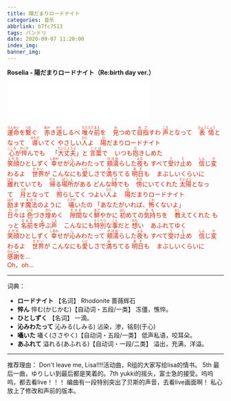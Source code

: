 ```yaml
---
title: 陽だまりロードナイト
categories: 音乐
abbrlink: b7fc7513
tags: バンドリ
date: 2020-09-07 11:20:00
index_img:
banner_img:
---
```

**Roselia - 陽だまりロードナイト（Re:birth day ver.）**
<iframe frameborder="no" border="0" marginwidth="0" marginheight="0" width=330 height=86 src="//music.163.com/outchain/player?type=2&id=487003522&auto=0&height=66"></iframe>

<div style="color: #DD2200">

<ruby>運命<rt>うんめい</rt></ruby>を<ruby>繋<rt>つな</rt></ruby>ぐ&nbsp;&nbsp;&nbsp;&nbsp;<ruby>赤<rt>あか</rt></ruby>き<ruby>道<rt>みち</rt></ruby>しるべ
<ruby>唯々<rt>ただただ</rt></ruby><ruby>前<rt>まえ</rt></ruby>を&nbsp;&nbsp;&nbsp;&nbsp;<ruby>見<rt>み</rt></ruby>つめて<ruby>目指<rt>めざ</rt></ruby>すわ
<ruby>声<rt>こえ</rt></ruby>となって&nbsp;&nbsp;&nbsp;&nbsp;<ruby>表情<rt>ひょうじょう</rt></ruby>となって&nbsp;&nbsp;&nbsp;&nbsp;<ruby>導<rt>みちび</rt></ruby>いてく
やさしい<ruby>人<rt>ひと</rt></ruby>よ&nbsp;&nbsp;&nbsp;&nbsp;<ruby>陽<rt>ひ</rt></ruby>だまりロードナイト
<br>
<ruby>心<rt>こころ</rt></ruby>が<ruby>悴<rt>かじか</rt></ruby>んでも&nbsp;&nbsp;&nbsp;&nbsp;「<ruby>大丈夫<rt>だいじょうぶ</rt></ruby>」と
<ruby>言葉<rt>ことば</rt></ruby>で&nbsp;&nbsp;&nbsp;&nbsp;いつも<ruby>抱<rt>だ</rt></ruby>きしめた
<br>
<ruby>笑顔<rt>えがお</rt></ruby>ひとしずく
<ruby>幸<rt>しあわ</rt></ruby>せが<ruby>沁<rt>し</rt></ruby>みわたって
<ruby>頬濡<rt>ほほぬ</rt></ruby>らした<ruby>夜<rt>よる</rt></ruby>も
すべて<ruby>受<rt>う</rt></ruby>け<ruby>止<rt>と</rt></ruby>め&nbsp;&nbsp;&nbsp;&nbsp;<ruby>信<rt>しん</rt></ruby>じ
<ruby>変<rt>か</rt></ruby>わるよ&nbsp;&nbsp;&nbsp;&nbsp;<ruby>世界<rt>せかい</rt></ruby>が
こんなにも<ruby>愛<rt>いと</rt></ruby>しさで<ruby>満<rt>み</rt></ruby>ちてる
<ruby>明日<rt>あす</rt></ruby>も&nbsp;&nbsp;&nbsp;&nbsp;まぶしいくらいに
<br>
<ruby>離<rt>はな</rt></ruby>れていても&nbsp;&nbsp;&nbsp;&nbsp;<ruby>帰<rt>かえ</rt></ruby>る<ruby>場所<rt>ばしょ</rt></ruby>がある
どんな<ruby>時<rt>とき</rt></ruby>でも&nbsp;&nbsp;&nbsp;&nbsp;<ruby>傍<rt>そば</rt></ruby>にいてくれた
<ruby>太陽<rt>たいよう</rt></ruby>となって&nbsp;&nbsp;&nbsp;&nbsp;<ruby>月<rt>つき</rt></ruby>となって&nbsp;&nbsp;&nbsp;&nbsp;<ruby>照<rt>て</rt></ruby>らしてく
つよい<ruby>人<rt>ひと</rt></ruby>よ&nbsp;&nbsp;&nbsp;&nbsp;<ruby>陽<rt>ひ</rt></ruby>だまりロードナイト
<br>
<ruby>励<rt>はげ</rt></ruby>ます<ruby>魔法<rt>まほう</rt></ruby>のように&nbsp;&nbsp;&nbsp;&nbsp;<ruby>囁<rt>ささや</rt></ruby>いたの
「あなたがいれば、<ruby>怖<rt>こわ</rt></ruby>くないよ」
<br>
<ruby>日々<rt>ひび</rt></ruby>は
<ruby>色<rt>いろ</rt></ruby>づき<ruby>煌<rt>きら</rt></ruby>めく&nbsp;&nbsp;&nbsp;&nbsp;<ruby>隙間<rt>すきま</rt></ruby>なく<ruby>鮮<rt>あざ</rt></ruby>やかに
<ruby>初<rt>はじ</rt></ruby>めての<ruby>気持<rt>きも</rt></ruby>ちを&nbsp;&nbsp;&nbsp;&nbsp;<ruby>教<rt>おし</rt></ruby>えてくれた 
もっと
<ruby>名前<rt>なまえ</rt></ruby>を<ruby>呼<rt>よ</rt></ruby>ぶ<ruby>声<rt>こえ</rt></ruby>&nbsp;&nbsp;&nbsp;&nbsp;こんなにも<ruby>特別<rt>とくべつ</rt></ruby>な<ruby>事<rt>こと</rt></ruby>だと
<ruby>想<rt>おも</rt></ruby>い&nbsp;&nbsp;&nbsp;&nbsp;あふれてゆく
<br>
<ruby>笑顔<rt>えがお</rt></ruby>ひとしずく
<ruby>幸<rt>しあわ</rt></ruby>せが<ruby>沁<rt>し</rt></ruby>みわたって
<ruby>頬濡<rt>ほほぬ</rt></ruby>らした<ruby>夜<rt>よる</rt></ruby>も
すべて<ruby>受<rt>う</rt></ruby>け<ruby>止<rt>と</rt></ruby>め&nbsp;&nbsp;&nbsp;&nbsp;<ruby>信<rt>しん</rt></ruby>じ
<ruby>変<rt>か</rt></ruby>わるよ&nbsp;&nbsp;&nbsp;&nbsp;<ruby>世界<rt>せかい</rt></ruby>が
こんなにも<ruby>愛<rt>いと</rt></ruby>しさで<ruby>満<rt>み</rt></ruby>ちてる
<ruby>明日<rt>あす</rt></ruby>も&nbsp;&nbsp;&nbsp;&nbsp;まぶしいくらいに
<br>
<ruby>感謝<rt>かんしゃ</rt></ruby>を…
<br>
Oh，oh…

</div>

---
词典：
+ **ロードナイト**
【名词】 Rhodonite 蔷薇辉石
+ **悴ん**
悴む(かじかむ)【自动词・五段/一类】 冻僵，憔悴。
+ **ひとしずく**
【名词】 一滴。
+ **沁みわたって**
沁みる(しみる) 沾染，渗，铭刻(于心)
+ **囁いた**
囁く(ささやく)【自动词・五段/一类】 低声私语，咬耳朵。
+ **あふれて**
溢れる(あふれる)【自动词・一段/二类】 溢出，充满，洋溢。

---
推荐理由：
Don't leave me, Lisa!!!!活动曲，R组的大家写给lisa的情书。
5th 最后一曲，ゆりしい到最后都是笑着的。7th yukki的摇头，富士急的接受。呜呜呜，都去看live！！！
编曲有一段特别突出了贝斯的声音，去看live画面啊！
私心放上了修改和声前的版本。